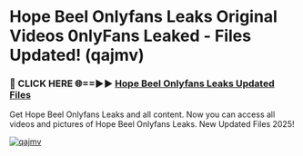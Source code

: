 # Hope Beel Onlyfans Leaks Original Videos 0nlyFans Leaked - Files Updated! (qajmv)

<h3>🔴 CLICK HERE 🌐==►► <a href="https://tinyurl.com/ms9xzufz" rel="nofollow">Hope Beel Onlyfans Leaks Updated Files</a></h3>

Get Hope Beel Onlyfans Leaks and all content. Now you can access all videos and pictures of Hope Beel Onlyfans Leaks. New Updated Files 2025!

[![qajmv](https://i.imgur.com/PQ7UWWw.gif)](https://tinyurl.com/ms9xzufz)
